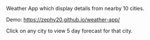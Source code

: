 Weather App which display details from nearby 10 cities.



Demo: https://zephy20.github.io/weather-app/

Click on any city to view 5 day forecast for that city.
